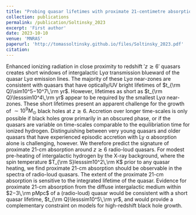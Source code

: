 ```yaml
---
title: "Probing quasar lifetimes with proximate 21-centimetre absorption in the diffuse intergalactic medium at redshifts z ≥ 6"
collection: publications
permalink: /publication/Soltinsky_2023
excerpt: 'First author'
date: 2023-10-10
venue: 'MNRAS'
paperurl: 'http://tomassoltinsky.github.io/files/Soltinsky_2023.pdf'
citation:
---
```


Enhanced ionizing radiation in close proximity to redshift $'z\gtrsim6'$ quasars creates short windows of intergalactic Ly$\alpha$ transmission blueward of the quasar Ly$\alpha$ emission lines. The majority of these Ly$\alpha$ near-zones are consistent with quasars that have optically/UV bright lifetimes of  $t_{\rm Q}\sim10^5−10^7\,\rm yr$. However, lifetimes as short as $t_{\rm Q}\lesssim10^4\,\rm yr$ appear to be required by the smallest Ly$\alpha$ near-zones. These short lifetimes present an apparent challenge for the growth of $\sim10^9M_{\odot}$ black holes at $z\gtrsim6$. Accretion over longer time-scales is only possible if black holes grow primarily in an obscured phase, or if the quasars are variable on time-scales comparable to the equilibriation time for ionized hydrogen. Distinguishing between very young quasars and older quasars that have experienced episodic accretion with Ly α absorption alone is challenging, however. We therefore predict the signature of proximate 21-cm absorption around $z\gtrsim6$ radio-loud quasars. For modest pre-heating of intergalactic hydrogen by the X-ray background, where the spin temperature  $T_{\rm S}lesssim10^2\,\rm K$ prior to any quasar heating, we find proximate 21-cm absorption should be observable in the spectra of radio-loud quasars. The extent of the proximate 21-cm absorption is sensitive to the integrated lifetime of the quasar. Evidence for proximate 21-cm absorption from the diffuse intergalactic medium within $2−3\,\rm pMpc$ of a (radio-loud) quasar would be consistent with a short quasar lifetime, $t_{\rm Q}\lesssim10^5\,\rm yr$, and would provide a complementary constraint on models for high-redshift black hole growth.
